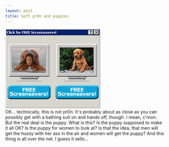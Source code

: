 ```yaml
---
layout: post
title: Soft pr0n and puppies
---
```

<img src="/weblog/images/2005/pr0nandpuppy.gif" alt="pr0n and puppy" /><br />OK... technically, this is not pr0n. It's probably about as close as you can possibly get with a bathing suit on and hands off, though. I mean, c'mon. But the real deal is the puppy. What is this? Is the puppy supposed to make it all OK? Is the puppy for women to look at? Is that the idea, that men will get the hussy with her ass in the air and women will get the puppy? And this thing is all over the net. I guess it sells...

